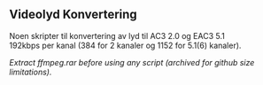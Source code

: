 ﻿
## Videolyd Konvertering

Noen skripter til konvertering av lyd til AC3 2.0 og EAC3 5.1  
192kbps per kanal (384 for 2 kanaler og 1152 for 5.1(6) kanaler).  

*Extract ffmpeg.rar before using any script (archived for github size limitations).*
